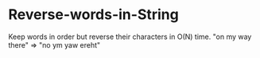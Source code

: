 # Reverse-words-in-String
Keep words in order but reverse their characters in O(N) time.
"on my way there" => "no ym yaw ereht"
